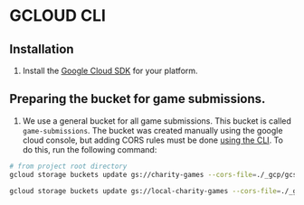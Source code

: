 # GCLOUD CLI

## Installation

1. Install the [Google Cloud SDK](https://cloud.google.com/sdk/docs/install) for your platform.

## Preparing the bucket for game submissions.

1. We use a general bucket for all game submissions. This bucket is called `game-submissions`. The bucket was created manually using the google cloud console, but adding CORS rules must be done [using the CLI](https://cloud.google.com/storage/docs/using-cors#command-line). To do this, run the following command:

```bash
# from project root directory
gcloud storage buckets update gs://charity-games --cors-file=./_gcp/gcs/production_cors.json

gcloud storage buckets update gs://local-charity-games --cors-file=./_gcp/gcs/local_cors.json

```

